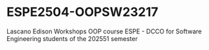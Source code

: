# ESPE2504-OOPSW23217
Lascano Edison Workshops
OOP course ESPE - DCCO for Software Engineering students of the 202551 semester
